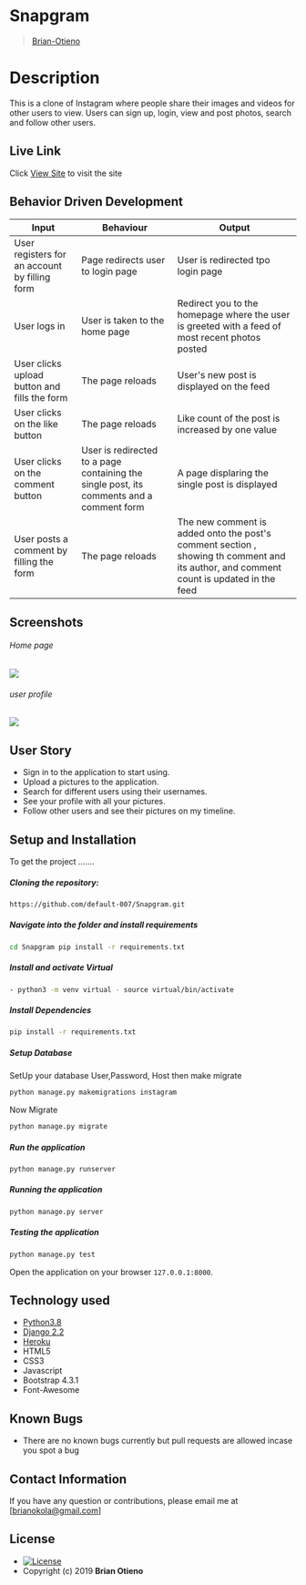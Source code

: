 # Snapgram

> [Brian-Otieno](https://github.com/default-007)

# Description

This is a clone of Instagram where people share their images and videos for other users to view.
Users can sign up, login, view and post photos, search and follow other users.

## Live Link

Click [View Site](https://snapgram-007.herokuapp.com/) to visit the site

## Behavior Driven Development

| Input                                         | Behaviour                                                                                | Output                                                                                                                                 |
| --------------------------------------------- | ---------------------------------------------------------------------------------------- | -------------------------------------------------------------------------------------------------------------------------------------- |
| User registers for an account by filling form | Page redirects user to login page                                                        | User is redirected tpo login page                                                                                                      |
| User logs in                                  | User is taken to the home page                                                           | Redirect you to the homepage where the user is greeted with a feed of most recent photos posted                                        |
| User clicks upload button and fills the form  | The page reloads                                                                         | User's new post is displayed on the feed                                                                                               |
| User clicks on the like button                | The page reloads                                                                         | Like count of the post is increased by one value                                                                                       |
| User clicks on the comment button             | User is redirected to a page containing the single post, its comments and a comment form | A page displaring the single post is displayed                                                                                         |
| User posts a comment by filling the form      | The page reloads                                                                         | The new comment is added onto the post's comment section , showing th comment and its author, and comment count is updated in the feed |

## Screenshots

###### Home page

<img src="https://raw.githubusercontent.com/default-007/Snapgram/master/static/images/instagram.png">
 
 ###### user profile
 <img src="https://raw.githubusercontent.com/default-007/Snapgram/master/static/images/profile.png">

## User Story

- Sign in to the application to start using.
- Upload a pictures to the application.
- Search for different users using their usernames.
- See your profile with all your pictures.
- Follow other users and see their pictures on my timeline.

## Setup and Installation

To get the project .......

##### Cloning the repository:

```bash
https://github.com/default-007/Snapgram.git
```

##### Navigate into the folder and install requirements

```bash
cd Snapgram pip install -r requirements.txt
```

##### Install and activate Virtual

```bash
- python3 -m venv virtual - source virtual/bin/activate
```

##### Install Dependencies

```bash
pip install -r requirements.txt
```

##### Setup Database

SetUp your database User,Password, Host then make migrate

```bash
python manage.py makemigrations instagram
```

Now Migrate

```bash
python manage.py migrate
```

##### Run the application

```bash
python manage.py runserver
```

##### Running the application

```bash
python manage.py server
```

##### Testing the application

```bash
python manage.py test
```

Open the application on your browser `127.0.0.1:8000`.

## Technology used

- [Python3.8](https://www.python.org/)
- [Django 2.2](https://docs.djangoproject.com/en/2.2/)
- [Heroku](https://heroku.com)
- HTML5
- CSS3
- Javascript
- Bootstrap 4.3.1
- Font-Awesome

## Known Bugs

- There are no known bugs currently but pull requests are allowed incase you spot a bug

## Contact Information

If you have any question or contributions, please email me at [brianokola@gmail.com]

## License

- [![License](https://img.shields.io/packagist/l/loopline-systems/closeio-api-wrapper.svg)](https://github.com/default-007/Snapgram/blob/master/LICENSE)
- Copyright (c) 2019 **Brian Otieno**
